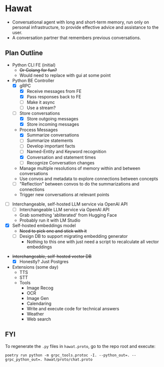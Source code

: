 Hawat
===

- Conversational agent with long and short-term memory, run only on personal infrastructure, to provide effective advice and assistance to the user.
- A conversation partner that remembers previous conversations.

Plan Outline
---
- Python CLI FE (initial)
    - ~~Or Golang for fun?~~
    - Would need to replace with gui at some point
- Python BE Controller
    - [x] gRPC
        - [x] Receive messages from FE
        - [x] Pass responses back to FE
        - [ ] Make it async
        - [ ] Use a stream?
    - [ ] Store conversations
        - [x] Store outgoing messages
        - [x] Store incoming messages
    - Process Messages
        - [x] Summarize conversations
        - [ ] Summarize statements
        - [ ] Develop important facts
        - [ ] Named-Entity and Keyword recognition
        - [x] Conversation and statement times
        - [ ] Recognize Conversation changes
    - Manage multiple resolutions of memory within and between conversations
    - Use convos and metadata to explore connections between concepts
    - [ ] "Reflection" between convos to do the summarizations and connections
    - Trigger new conversations at relevant points
- [ ] Interchangeable, self-hosted LLM service via OpenAI API
    - [ ] Interchangeable LLM service via OpenAI API
    - Grab something 'abliterated' from Hugging Face
    - Probably run it with LM Studio
- [x] Self-hosted embeddings model
    - ~~Need to pick one and stick with it~~
    - [ ] Design DB to support migrating embedding generator
        - Nothing to this one with just need a script to recalculate all vector embeddings
- ~~Interchangeable, self-hosted vector DB~~
    - [x] Honestly? Just Postgres
- Extensions (some day)
    - TTS
    - STT
    - Tools
        - Image Recog
        - OCR
        - Image Gen
        - Calendaring
        - Write and execute code for technical answers
        - Weather
        - Web search

FYI
---
To regenerate the `.py` files in `hawat.proto`, go to the repo root and execute:
```
poetry run python -m grpc_tools.protoc -I. --python_out=. --grpc_python_out=. hawat/proto/chat.proto
```
